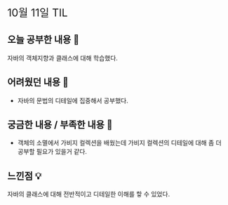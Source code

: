 <span style="font-size : 24px"> 10월 11일 TIL </span>

## 오늘 공부한 내용 📘

자바의 객체지향과 클래스에 대해 학습했다.

## 어려웠던 내용 🤔

- 자바의 문법의 디테일에 집중해서 공부했다.

## 궁금한 내용 / 부족한 내용 🧐

- 객체의 소멸에서 가비지 컬렉션을 배웠는데 가비지 컬렉션의 디테일에 대해 좀 더 공부할 필요가 있을거 같다.

## 느낀점 💡

자바의 클래스에 대해 전반적이고 디테일한 이해를 핳 수 있었다.
